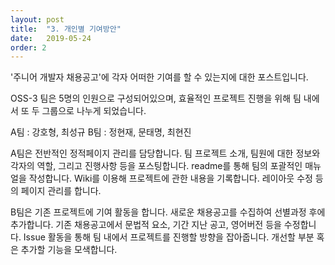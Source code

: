 ```yaml
---
layout: post
title:  "3. 개인별 기여방안"
date:   2019-05-24
order: 2
---
```

'주니어 개발자 채용공고'에 각자 어떠한 기여를 할 수 있는지에 대한 포스트입니다.

OSS-3 팀은 5명의 인원으로 구성되어있으며, 효율적인 프로젝트 진행을 위해
팀 내에서 또 두 그룹으로 나누게 되었습니다.

A팀 : 강호형, 최성규
B팀 : 정현재, 문태명, 최현진

A팀은 전반적인 정적페이지 관리를 담당합니다.
팀 프로젝트 소개, 팀원에 대한 정보와 각자의 역할, 그리고 진행사항 등을 포스팅합니다.
readme를 통해 팀의 포괄적인 매뉴얼을 작성합니다.
Wiki를 이용해 프로젝트에 관한 내용을 기록합니다.
레이아웃 수정 등의 페이지 관리를 합니다.

B팀은 기존 프로젝트에 기여 활동을 합니다.
새로운 채용공고를 수집하여 선별과정 후에 추가합니다.
기존 채용공고에서 문법적 요소, 기간 지난 공고, 영어버전 등을 수정합니다.
Issue 활동을 통해 팀 내에서 프로젝트를 진행할 방향을 잡아줍니다.
개선할 부분 혹은 추가할 기능을 모색합니다.
